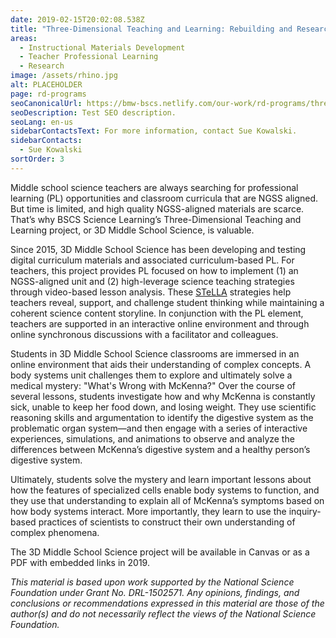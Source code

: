 ```yaml
---
date: 2019-02-15T20:02:08.538Z
title: "Three-Dimensional Teaching and Learning: Rebuilding and Researching an Online Middle School Science Curriculum to Support the NGSS"
areas:
  - Instructional Materials Development
  - Teacher Professional Learning
  - Research
image: /assets/rhino.jpg
alt: PLACEHOLDER
page: rd-programs
seoCanonicalUrl: https://bmw-bscs.netlify.com/our-work/rd-programs/three-dimensional-teaching-and-learning-rebuilding-and-researching-an-online-middle-school-science-curriculum-to-support-the-ngss
seoDescription: Test SEO description.
seoLang: en-us
sidebarContactsText: For more information, contact Sue Kowalski.
sidebarContacts:
  - Sue Kowalski
sortOrder: 3
---
```


Middle school science teachers are always searching for professional learning (PL) opportunities and classroom curricula that are NGSS  aligned. But time is limited, and high quality NGSS-aligned materials are scarce. That’s why BSCS Science Learning’s Three-Dimensional Teaching and Learning project, or 3D Middle School Science, is valuable.

Since 2015, 3D Middle School Science has been developing and testing digital curriculum materials and associated curriculum-based PL. For teachers, this project provides PL focused on how to implement (1) an NGSS-aligned unit and (2) high-leverage science teaching strategies through video-based lesson analysis. These <a href="/our-work/rd-programs/science-teachers-learning-from-lesson-analysis-stella" target="_blank" rel="noopener noreferrer">STeLLA</a> strategies help teachers reveal, support, and challenge student thinking while maintaining a coherent science content storyline. In conjunction with the PL element, teachers are supported in an interactive online environment and through online synchronous discussions with a facilitator and colleagues.

Students in 3D Middle School Science classrooms are immersed in an online environment that aids their understanding of complex concepts. A body systems unit challenges them to explore and ultimately solve a medical mystery: "What's Wrong with McKenna?" Over the course of several lessons, students investigate how and why McKenna is constantly sick, unable to keep her food down, and losing weight. They use scientific reasoning skills and argumentation to identify the digestive system as the problematic organ system—and then engage with a series of interactive experiences, simulations, and animations to observe and analyze the differences between McKenna’s digestive system and a healthy person’s digestive system. 

Ultimately, students solve the mystery and learn important lessons about how the features of specialized cells enable body systems to function, and they use that understanding to explain all of McKenna’s symptoms based on how body systems interact. More importantly, they learn to use the inquiry-based practices of scientists to construct their own understanding of complex phenomena. 

The 3D Middle School Science project will be available in Canvas or as a PDF with embedded links in 2019.

*This material is based upon work supported by the National Science Foundation under Grant No. DRL-1502571. Any opinions, findings, and conclusions or recommendations expressed in this material are those of the author(s) and do not necessarily reflect the views of the National Science Foundation.*